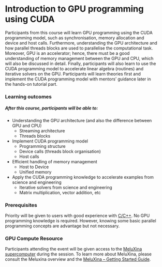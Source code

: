 # Introduction to GPU programming using CUDA

Participants from this course will learn GPU programming using the CUDA programming model, such as synchronisation, memory allocation and device and host calls. Furthermore, understanding the GPU architecture and how parallel threads blocks are used to parallelise the computational task. Moreover, GPU is an accelerator; hence, there must be a good understanding of memory management between the GPU and CPU, which will also be discussed in detail. Finally, participants will also learn to use the CUDA programming model to accelerate linear algebra (routines) and iterative solvers on the GPU. Participants will learn theories first and implement the CUDA programming model with mentors’ guidance later in the hands-on tutorial part.

### Learning outcomes 
##### After this course, participants will be able to:
 - Understanding the GPU architecture (and also the difference between GPU and CPU)
    - Streaming architecture
    - Threads blocks
 - Implement CUDA programming model
    - Programming structure
    - Device calls (threads block organisation)
    - Host calls
 - Efficient handling of memory management
    - Host to Device
    - Unified memory
 - Apply the CUDA programming knowledge to accelerate examples from science and engineering
    - Iterative solvers from science and engineering
    - Matrix multiplication, vector addition, etc

### Prerequisites
Priority will be given to users with good experience with [C/C++](https://www.cprogramming.com/).
No GPU programming knowledge is required. However, knowing some basic parallel programming concepts are advantage but not necessary. 

### GPU Compute Resource
Participants attending the event will be given access to the [MeluXina supercomputer](https://luxprovide.lu/) during the session.
To learn more about MeluXina, please consult the Meluxina overview and the [MeluXina – Getting Started Guide](https://docs.lxp.lu/).


